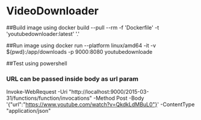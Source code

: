 # VideoDownloader


##Build image using
docker build --pull --rm -f 'Dockerfile' -t 'youtubedownloader:latest' '.' 


##Run image using 
docker run --platform linux/amd64 -it -v ${pwd}:/app/downloads -p 9000:8080 youtubedownloade


##Test using powershell 
### URL can be passed inside body as url param
Invoke-WebRequest -Uri "http://localhost:9000/2015-03-31/functions/function/invocations" -Method Post
 -Body '{"url":"https://www.youtube.com/watch?v=QkdkLdMBuL0"}' -ContentType "application/json"
